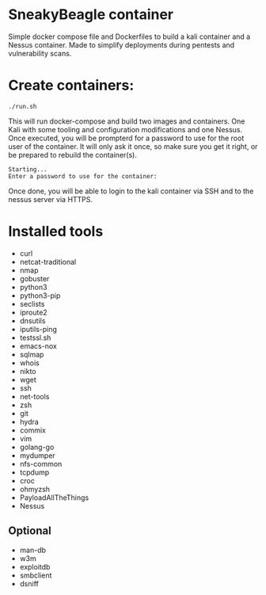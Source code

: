 # SneakyBeagle container
Simple docker compose file and Dockerfiles to build a kali container and a Nessus container. Made to simplify deployments during pentests and vulnerability scans.

# Create containers:
```
./run.sh
```
This will run docker-compose and build two images and containers. One Kali with some tooling and configuration modifications and one Nessus.
Once executed, you will be prompterd for a password to use for the root user of the container. It will only ask it once, so make sure you get it right, or be prepared to rebuild the container(s).
```
Starting...
Enter a password to use for the container:
```
Once done, you will be able to login to the kali container via SSH and to the nessus server via HTTPS.


# Installed tools

- curl
- netcat-traditional
- nmap
- gobuster
- python3
- python3-pip
- seclists
- iproute2
- dnsutils
- iputils-ping
- testssl.sh
- emacs-nox
- sqlmap
- whois
- nikto
- wget
- ssh
- net-tools
- zsh
- git
- hydra
- commix
- vim
- golang-go
- mydumper
- nfs-common
- tcpdump
- croc
- ohmyzsh
- PayloadAllTheThings
- Nessus


## Optional
- man-db
- w3m
- exploitdb
- smbclient
- dsniff
